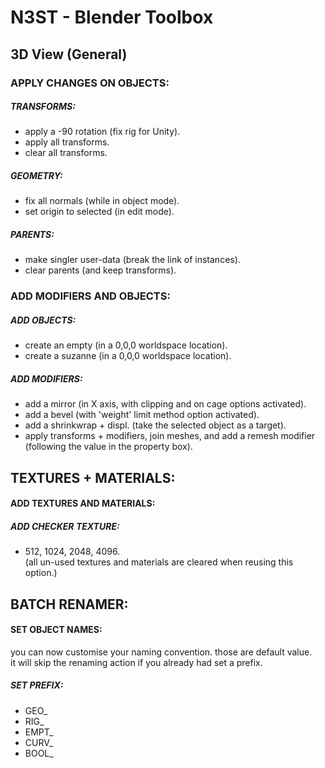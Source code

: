 # N3ST - Blender Toolbox

## 3D View (General)

### APPLY CHANGES ON OBJECTS:
##### TRANSFORMS:
- apply a -90 rotation (fix rig for Unity).
- apply all transforms.
- clear all transforms.
##### GEOMETRY: 
- fix all normals (while in object mode).
- set origin to selected (in edit mode).
##### PARENTS: 
- make singler user-data (break the link of instances).
- clear parents (and keep transforms).

### ADD MODIFIERS AND OBJECTS:
##### ADD OBJECTS:
- create an empty (in a 0,0,0 worldspace location).
- create a suzanne (in a 0,0,0 worldspace location).
##### ADD MODIFIERS: 
- add a mirror (in X axis, with clipping and on cage options activated).
- add a bevel (with 'weight' limit method option activated).
- add a shrinkwrap + displ. (take the selected object as a target).
- apply transforms + modifiers, join meshes, and add a remesh modifier (following the value in the property box).

## TEXTURES + MATERIALS:
#### ADD TEXTURES AND MATERIALS:
##### ADD CHECKER TEXTURE:
- 512, 1024, 2048, 4096.  
(all un-used textures and materials are cleared when reusing this option.)  

## BATCH RENAMER:
#### SET OBJECT NAMES:  
you can now customise your naming convention. those are default value.  
it will skip the renaming action if you already had set a prefix.
##### SET PREFIX: 
- GEO_  
- RIG_  
- EMPT_  
- CURV_
- BOOL_  
